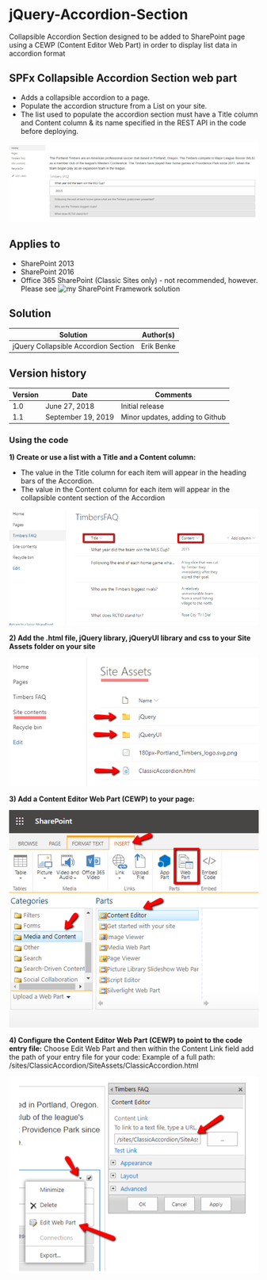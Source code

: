 # jQuery-Accordion-Section
Collapsible Accordion Section designed to be added to SharePoint page using a CEWP (Content Editor Web Part) in order to display list data in accordion format

## SPFx Collapsible Accordion Section web part

* Adds a collapsible accordion to a page.
* Populate the accordion structure from a List on your site. 
* The list used to populate the accordion section must have a Title column and Content column & its name specified in the REST API in the code before deploying.

![jQuery Accordion Example](./assets/jQueryAccordion.png)


## Applies to

* SharePoint 2013
* SharePoint 2016
* Office 365 SharePoint (Classic Sites only) - not recommended, however.  Please see ![my SharePoint Framework solution](https://github.com/ejbenke/SPFx-React-Accordion-Section)

## Solution

Solution|Author(s)
--------|---------
jQuery Collapsible Accordion Section|Erik Benke


## Version history

Version|Date|Comments
-------|----|--------
1.0|June 27, 2018|Initial release
1.1|September 19, 2019|Minor updates, adding to Github


### Using the code

**1) Create or use a list with a Title and a Content column:**
* The value in the Title column for each item will appear in the heading bars of the Accordion.  
* The value in the Content column for each item will appear in the collapsible content section of the Accordion    



![Create list for use with the Accordion](./assets/ListForAccordion.png)

**2) Add the .html file, jQuery library, jQueryUI library and css to your Site Assets folder on your site**  



![Add your code to Site Assets](./assets/FilesInSiteAssets.png)

**3) Add a Content Editor Web Part (CEWP) to your page:**



![Add a Content Editor Web Part](./assets/AddCEWP.png)

**4) Configure the Content Editor Web Part (CEWP) to point to the code entry file:**
Choose Edit Web Part and then within the Content Link field add the path of your entry file for your code:
Example of a full path: /sites/ClassicAccordion/SiteAssets/ClassicAccordion.html


![Configure Content Editor Web Part](./assets/EditCEWP.png)
